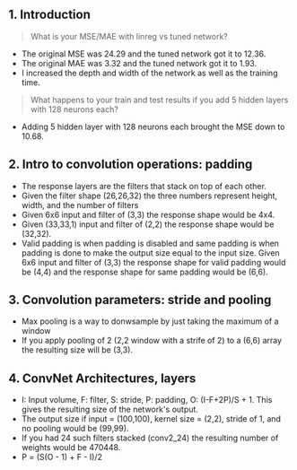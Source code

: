 ## 1. Introduction
> What is your MSE/MAE with linreg vs tuned network?
- The original MSE was 24.29 and the tuned network got it to 12.36.
- The original MAE was 3.32 and the tuned network got it to 1.93.
- I increased the depth and width of the network as well as the training time.
> What happens to your train and test results if you add 5 hidden layers with 128 neurons each?
- Adding 5 hidden layer with 128 neurons each brought the MSE down to 10.68.
## 2. Intro to convolution operations: padding
- The response layers are the filters that stack on top of each other.
- Given the filter shape (26,26,32) the three numbers represent height, width, and the number of filters
- Given 6x6 input and filter of (3,3) the response shape would be 4x4.
- Given (33,33,1) input and filter of (2,2) the response shape would be (32,32).
- Valid padding is when padding is disabled and same padding is when padding is done to make the output size equal to the input size. Given 6x6 input and filter of (3,3) the response shape for valid padding would be (4,4) and the response shape for same padding would be (6,6).
## 3. Convolution parameters: stride and pooling
- Max pooling is a way to donwsample by just taking the maximum of a window
- If you apply pooling of 2 (2,2 window with a strife of 2) to a (6,6) array the resulting size will be (3,3).
## 4. ConvNet Architectures, layers
- I: Input volume, F: filter, S: stride, P: padding, O: (I-F+2P)/S + 1. This gives the resulting size of the network's output.
- The output size if input = (100,100), kernel size = (2,2), stride of 1, and no pooling would be (99,99).
- If you had 24 such filters stacked (conv2_24) the resulting number of weights would be 470448.
- P = (S(O - 1) + F - I)/2
